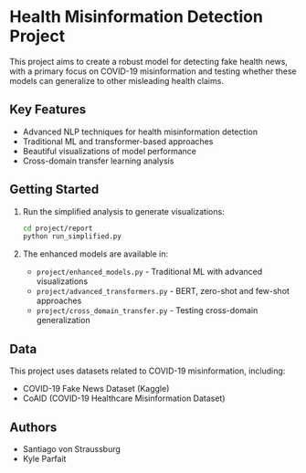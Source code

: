 # Health Misinformation Detection Project

This project aims to create a robust model for detecting fake health news, with a primary focus on COVID-19 misinformation and testing whether these models can generalize to other misleading health claims.

## Key Features

- Advanced NLP techniques for health misinformation detection
- Traditional ML and transformer-based approaches
- Beautiful visualizations of model performance
- Cross-domain transfer learning analysis

## Getting Started

1. Run the simplified analysis to generate visualizations:
   ```bash
   cd project/report
   python run_simplified.py
   ```

2. The enhanced models are available in:
   - `project/enhanced_models.py` - Traditional ML with advanced visualizations
   - `project/advanced_transformers.py` - BERT, zero-shot and few-shot approaches
   - `project/cross_domain_transfer.py` - Testing cross-domain generalization

## Data

This project uses datasets related to COVID-19 misinformation, including:
- COVID-19 Fake News Dataset (Kaggle)
- CoAID (COVID-19 Healthcare Misinformation Dataset)

## Authors

- Santiago von Straussburg
- Kyle Parfait


